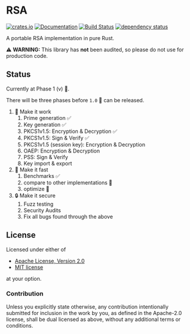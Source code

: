 # RSA
[![crates.io](https://img.shields.io/crates/v/rsa.svg)](https://crates.io/crates/rsa) [![Documentation](https://docs.rs/rsa/badge.svg)](https://docs.rs/rsa) [![Build Status](https://travis-ci.org/RustCrypto/RSA.svg?branch=master)](https://travis-ci.org/RustCrypto/RSA) [![dependency status](https://deps.rs/repo/github/RustCrypto/RSA/status.svg)](https://deps.rs/repo/github/RustCrypto/RSA)

A portable RSA implementation in pure Rust.

:warning: **WARNING:** This library has __not__ been audited, so please do not use for production code.

## Status

Currently at Phase 1 (v) :construction:.

There will be three phases before `1.0` :ship: can be released.

1. :construction:  Make it work
    1. Prime generation :white_check_mark:
    2. Key generation :white_check_mark:
    3. PKCS1v1.5: Encryption & Decryption :white_check_mark:
    4. PKCS1v1.5: Sign & Verify :white_check_mark:
    5. PKCS1v1.5 (session key): Encryption & Decryption
    6. OAEP: Encryption & Decryption
    7. PSS: Sign & Verify
    8. Key import & export
2. :rocket: Make it fast
    1. Benchmarks :white_check_mark:
    2. compare to other implementations :construction:
    3. optimize :construction:
3. :lock: Make it secure
    1. Fuzz testing
    2. Security Audits
    3. Fix all bugs found through the above


## License

Licensed under either of

 * [Apache License, Version 2.0](http://www.apache.org/licenses/LICENSE-2.0)
 * [MIT license](http://opensource.org/licenses/MIT)

at your option.

### Contribution

Unless you explicitly state otherwise, any contribution intentionally submitted
for inclusion in the work by you, as defined in the Apache-2.0 license, shall be
dual licensed as above, without any additional terms or conditions.